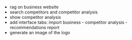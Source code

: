 - rag on business website 
- search competitors and competitor analysis
- show competitor analysis
- add interface tabs: import business - competitor analysis - recommendations report 
- generate an image of the logo